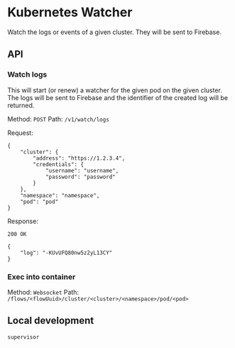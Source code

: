 # Kubernetes Watcher

Watch the logs or events of a given cluster. They will be sent to Firebase.

## API

### Watch logs

This will start (or renew) a watcher for the given pod on the given cluster. The logs will be sent to Firebase
and the identifier of the created log will be returned.

Method: `POST`
Path: `/v1/watch/logs`

Request:
```
{
    "cluster": {
        "address": "https://1.2.3.4",
        "credentials": {
            "username": "username",
            "password": "password"
        }
    },
    "namespace": "namespace",
    "pod": "pod"
}
```

Response:
```
200 OK

{
    "log": "-KUvUFQ80nw5z2yL13CY"
}
```

### Exec into container

Method: `Websocket`
Path: `/flows/<flowUuid>/cluster/<cluster>/<namespace>/pod/<pod>`

## Local development

```
supervisor 
```
